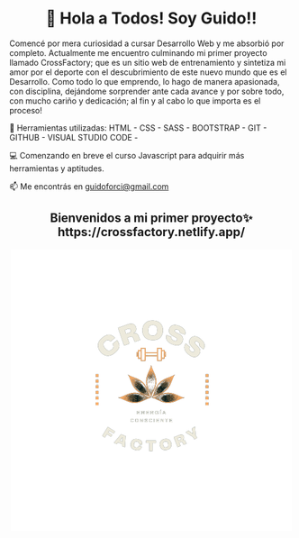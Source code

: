  <h1 align="center">👋 Hola a Todos! Soy Guido!! </h1>  

Comencé por mera curiosidad a cursar Desarrollo Web y me absorbió por completo. Actualmente me encuentro culminando mi primer proyecto llamado CrossFactory; 
que es un sitio web de entrenamiento y sintetiza mi amor por el deporte con el descubrimiento de este nuevo mundo que es el Desarrollo. 
Como todo lo que emprendo, lo hago de manera apasionada, con disciplina, dejándome sorprender ante cada avance y por sobre todo, con mucho cariño y dedicación; al fin y al cabo lo que importa es el proceso! 

🔧 Herramientas utilizadas: HTML - CSS - SASS - BOOTSTRAP - GIT - GITHUB - VISUAL STUDIO CODE - 

💻 Comenzando en breve el curso Javascript para adquirir más herramientas y aptitudes.

📫 Me encontrás en guidoforci@gmail.com






 <h2 align="center"> Bienvenidos a mi primer proyecto✨ https://crossfactory.netlify.app/
</h2>  

<p align="center"> <img src="./img/LOGOCF.png" alt="logo de la empresa"> </p>
